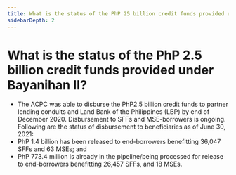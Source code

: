 ```yaml
---
title: What is the status of the PhP 25 billion credit funds provided under Bayanihan II?
sidebarDepth: 2
---
```


# What is the status of the PhP 2.5 billion credit funds provided under Bayanihan II?


 - The ACPC was able to disburse the PhP2.5 billion credit funds to partner lending conduits and Land Bank of the Philippines (LBP) by end of December 2020. Disbursement to SFFs and MSE-borrowers is ongoing. Following are the status of disbursement to beneficiaries as of June 30, 2021:
 - PhP 1.4 billion has been released to end-borrowers benefitting 36,047 SFFs and 63 MSEs; and
 - PhP 773.4 million is already in the pipeline/being processed for release to end-borrowers benefitting 26,457 SFFs, and 18 MSEs.
